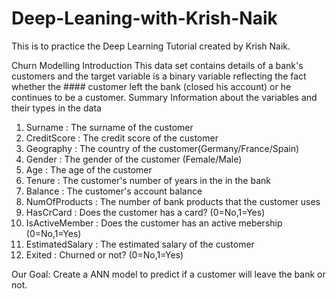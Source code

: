 # Deep-Leaning-with-Krish-Naik

This is to practice the Deep Learning Tutorial created by Krish Naik.

Churn Modelling
Introduction
This data set contains details of a bank's customers and the target variable is a binary variable reflecting the fact whether the #### customer left the bank (closed his account) or he continues to be a customer.
Summary Information about the variables and their types in the data
1) Surname : The surname of the customer
2) CreditScore : The credit score of the customer
3) Geography : The country of the customer(Germany/France/Spain)
4) Gender : The gender of the customer (Female/Male)
5) Age : The age of the customer
6) Tenure : The customer's number of years in the in the bank
7) Balance : The customer's account balance
8) NumOfProducts : The number of bank products that the customer uses
9) HasCrCard : Does the customer has a card? (0=No,1=Yes)
10) IsActiveMember : Does the customer has an active mebership (0=No,1=Yes)
11) EstimatedSalary : The estimated salary of the customer
12) Exited : Churned or not? (0=No,1=Yes)

Our Goal:
Create a ANN model to predict if a customer will leave the bank or not.
